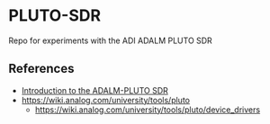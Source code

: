 # PLUTO-SDR

Repo for experiments with the ADI ADALM PLUTO SDR

## References

* [Introduction to the ADALM-PLUTO SDR](https://youtu.be/05nLPVJW9Uo)
* https://wiki.analog.com/university/tools/pluto
  - https://wiki.analog.com/university/tools/pluto/device_drivers
